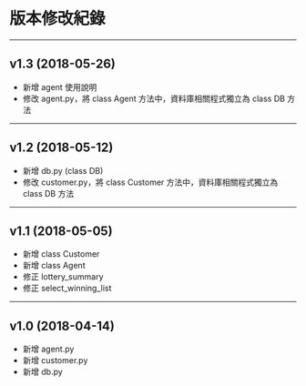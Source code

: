 # 版本修改紀錄
---

## v1.3 (2018-05-26)
* 新增 agent 使用說明
* 修改 agent.py，將 class Agent 方法中，資料庫相關程式獨立為 class DB 方法
---

## v1.2 (2018-05-12)
* 新增 db.py (class DB)
* 修改 customer.py，將 class Customer 方法中，資料庫相關程式獨立為 class DB 方法
---

## v1.1 (2018-05-05)
* 新增 class Customer
* 新增 class Agent
* 修正 lottery_summary
* 修正 select_winning_list
---

## v1.0 (2018-04-14)
* 新增 agent.py
* 新增 customer.py
* 新增 db.py